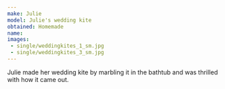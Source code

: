 ```yaml
---
make: Julie
model: Julie's wedding kite
obtained: Homemade
name:
images:
 - single/weddingkites_1_sm.jpg
 - single/weddingkites_3_sm.jpg
---
```


Julie made her wedding kite by marbling it in the bathtub and was thrilled with how it came out.
